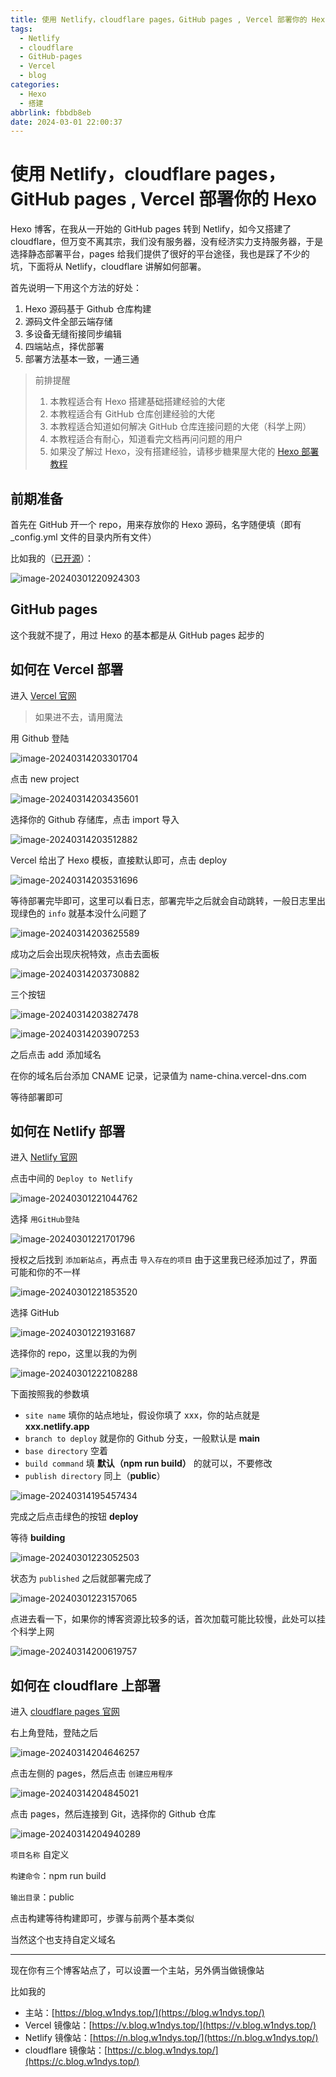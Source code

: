 ```yaml
---
title: 使用 Netlify，cloudflare pages，GitHub pages , Vercel 部署你的 Hexo
tags:
  - Netlify
  - cloudflare
  - GitHub-pages
  - Vercel
  - blog
categories:
  - Hexo
  - 搭建
abbrlink: fbbdb8eb
date: 2024-03-01 22:00:37
---
```


# 使用 Netlify，cloudflare pages，GitHub pages , Vercel 部署你的 Hexo

Hexo 博客，在我从一开始的 GitHub pages 转到 Netlify，如今又搭建了 cloudflare，但万变不离其宗，我们没有服务器，没有经济实力支持服务器，于是选择静态部署平台，pages 给我们提供了很好的平台途径，我也是踩了不少的坑，下面将从 Netlify，cloudflare 讲解如何部署。

首先说明一下用这个方法的好处：

1. Hexo 源码基于 Github 仓库构建
2. 源码文件全部云端存储
3. 多设备无缝衔接同步编辑
4. 四端站点，择优部署
5. 部署方法基本一致，一通三通

> 前排提醒
>
> 1. 本教程适合有 Hexo 搭建基础搭建经验的大佬
> 2. 本教程适合有 GitHub 仓库创建经验的大佬
> 3. 本教程适合知道如何解决 GitHub 仓库连接问题的大佬（科学上网）
> 4. 本教程适合有耐心，知道看完文档再问问题的用户
> 5. 如果没了解过 Hexo，没有搭建经验，请移步糖果屋大佬的 [Hexo 部署教程](https://akilar.top/posts/6ef63e2d/#/)

## 前期准备

首先在 GitHub 开一个 repo，用来存放你的 Hexo 源码，名字随便填（即有_config.yml 文件的目录内所有文件）

比如我的（[已开源](https://github.com/W1ndys/blog.w1ndys.top#/)）：

![image-20240301220924303](../img/mirror/image-20240301220924303.png)

## GitHub pages

这个我就不提了，用过 Hexo 的基本都是从 GitHub pages 起步的

## 如何在 Vercel 部署

进入 [Vercel 官网](https://vercel.com/)

> 如果进不去，请用魔法

用 Github 登陆

![image-20240314203301704](../img/mirror/image-20240314203301704.png)

点击 new project

![image-20240314203435601](../img/mirror/image-20240314203435601.png)

选择你的 Github 存储库，点击 import 导入

![image-20240314203512882](../img/mirror/image-20240314203512882.png)

Vercel 给出了 Hexo 模板，直接默认即可，点击 deploy

![image-20240314203531696](../img/mirror/image-20240314203531696.png)

等待部署完毕即可，这里可以看日志，部署完毕之后就会自动跳转，一般日志里出现绿色的 `info` 就基本没什么问题了

![image-20240314203625589](../img/mirror/image-20240314203625589.png)

成功之后会出现庆祝特效，点击去面板

![image-20240314203730882](../img/mirror/image-20240314203730882.png)

三个按钮

![image-20240314203827478](../img/mirror/image-20240314203827478.png)

![image-20240314203907253](../img/mirror/image-20240314203907253.png)

之后点击 add 添加域名

在你的域名后台添加 CNAME 记录，记录值为 name-china.vercel-dns.com

等待部署即可

## 如何在 Netlify 部署

进入 [Netlify 官网](https://www.netlify.com/)

点击中间的 `Deploy to Netlify`

![image-20240301221044762](../img/mirror/image-20240301221044762.png)

选择 `用GitHub登陆`

![image-20240301221701796](../img/mirror/image-20240301221701796.png)

授权之后找到 `添加新站点`，再点击 `导入存在的项目` 由于这里我已经添加过了，界面可能和你的不一样

![image-20240301221853520](../img/mirror/image-20240301221853520.png)

选择 GitHub

![image-20240301221931687](../img/mirror/image-20240301221931687.png)

选择你的 repo，这里以我的为例

![image-20240301222108288](../img/mirror/image-20240301222108288.png)

下面按照我的参数填

- `site name` 填你的站点地址，假设你填了 xxx，你的站点就是 **xxx.netlify.app**
- `branch to deploy` 就是你的 Github 分支，一般默认是 **main**
- `base directory` 空着
- `build command` 填 **默认（npm run build）** 的就可以，不要修改
- `publish directory` 同上（**public**）



![image-20240314195457434](../img/mirror/image-20240314195457434.png)

完成之后点击绿色的按钮 **deploy**

等待 **building**

![image-20240301223052503](../img/mirror/image-20240301223052503.png)

状态为 `published` 之后就部署完成了

![image-20240301223157065](../img/mirror/image-20240301223157065.png)

点进去看一下，如果你的博客资源比较多的话，首次加载可能比较慢，此处可以挂个科学上网

![image-20240314200619757](../img/mirror/image-20240314200619757.png)

## 如何在 cloudflare 上部署

进入 [cloudflare pages 官网](https://www.cloudflare-cn.com/)

右上角登陆，登陆之后

![image-20240314204646257](../img/mirror/image-20240314204646257.png)

点击左侧的 pages，然后点击 `创建应用程序`

![image-20240314204845021](../img/mirror/image-20240314204845021.png)

点击 pages，然后连接到 Git，选择你的 Github 仓库

![image-20240314204940289](../img/mirror/image-20240314204940289.png)

`项目名称` 自定义

`构建命令`：npm run build

`输出目录`：public

点击构建等待构建即可，步骤与前两个基本类似

当然这个也支持自定义域名

---

现在你有三个博客站点了，可以设置一个主站，另外俩当做镜像站

比如我的

- 主站：[https://blog.w1ndys.top/](https://blog.w1ndys.top/)
- Vercel 镜像站：[https://v.blog.w1ndys.top/](https://v.blog.w1ndys.top/)
- Netlify 镜像站：[https://n.blog.w1ndys.top/](https://n.blog.w1ndys.top/)
- cloudflare 镜像站：[https://c.blog.w1ndys.top/](https://c.blog.w1ndys.top/)
